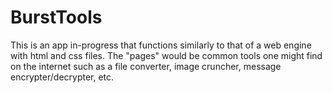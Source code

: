 # BurstTools

This is an app in-progress that functions similarly to that of a web engine with html and css files.
The "pages" would be common tools one might find on the internet such as a file converter,
image cruncher, message encrypter/decrypter, etc.
